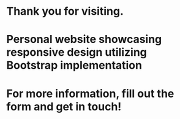 # Thank you for visiting.
# Personal website showcasing responsive design utilizing Bootstrap implementation
# For more information, fill out the form and get in touch!

